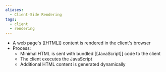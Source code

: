 ```yaml
---
aliases:
  - Client-Side Rendering
tags:
  - client
  - rendering
---
```

- A web page's [[HTML]] content is rendered in the client's browser
- Process:
	- Minimal HTML is sent with bundled [[JavaScript]] code to the client
	- The client executes the JavaScript
	- Additional HTML content is generated dynamically